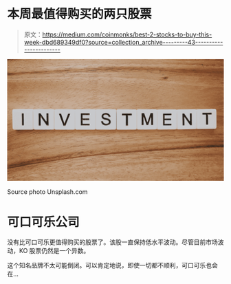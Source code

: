 # 本周最值得购买的两只股票

> 原文：<https://medium.com/coinmonks/best-2-stocks-to-buy-this-week-dbd689349df0?source=collection_archive---------43----------------------->

![](img/0b97f56cea3f63b472a89b7202a7a467.png)

Source photo Unsplash.com

# 可口可乐公司

没有比可口可乐更值得购买的股票了。该股一直保持低水平波动。尽管目前市场波动，KO 股票仍然是一个异数。

这个知名品牌不太可能倒闭。可以肯定地说，即使一切都不顺利，可口可乐也会在…